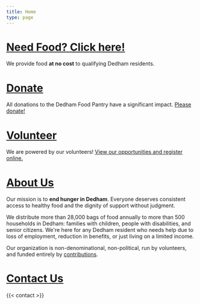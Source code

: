 ```yaml
---
title: Home
type: page
---
```

# [Need Food? Click&nbsp;here!][1]

We provide food **at no cost** to qualifying Dedham residents.

# [Donate][2]

All donations to the Dedham Food Pantry have a significant impact. [Please donate!][2]

# [Volunteer][3]

We are powered by our volunteers!
[View our opportunities and register online.][3]

# [About Us][7]

Our mission is to **end hunger in Dedham**. Everyone deserves consistent access to healthy food and the dignity of support without judgment.

We distribute more than 28,000 bags of food annually to more than 500 households in Dedham: families with children, people with disabilities, and senior citizens. We're here for any Dedham resident who needs help due to loss of employment, reduction in benefits, or just living on a limited income.

Our organization is non-denominational, non-political, run by volunteers, and funded entirely by [contributions][2].

# [Contact Us][8]

{{< contact >}}

 [1]: /help/we-can-help/
 [2]: /donate/
 [3]: /volunteer/opportunities/
 [7]: /about/about/
 [8]: /contact/
